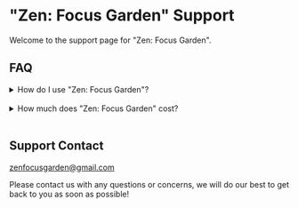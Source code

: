 # "Zen: Focus Garden" Support

Welcome to the support page for "Zen: Focus Garden".

## FAQ

<details>
<summary>How do I use "Zen: Focus Garden"?</summary>
<br>
The initial "Info" tab in the app contains links to 3 info pages that walk through the full functionality of the app. Please reference these pages for initial guidance - if you have any further questions, feel free to contact us at the email at the bottom of the page. 
</details>

<br>

<details>
<summary>How much does "Zen: Focus Garden" cost?</summary>
<br>
"Zen: Focus Garden" is free for now - we want to focus on building a user base while the Vision Pro is in its early days. As the app continues to grow, we may switch to a paid model.
</details>

<br>

## Support Contact

[zenfocusgarden@gmail.com](mailto:zenfocusgarden@gmail.com?subject=Support)

Please contact us with any questions or concerns, we will do our best to get back to you as soon as possible!
